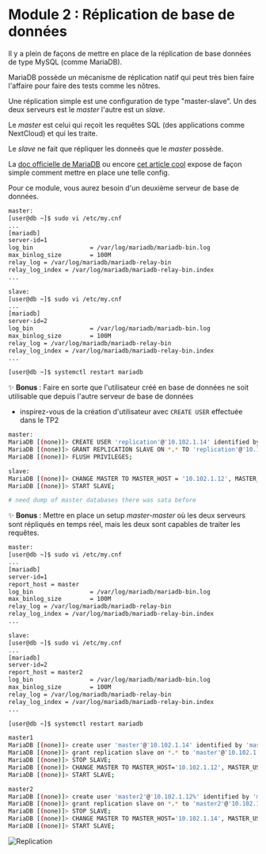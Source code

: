 # Module 2 : Réplication de base de données

Il y a plein de façons de mettre en place de la réplication de base données de type MySQL (comme MariaDB).

MariaDB possède un mécanisme de réplication natif qui peut très bien faire l'affaire pour faire des tests comme les nôtres.

Une réplication simple est une configuration de type "master-slave". Un des deux serveurs est le *master* l'autre est un *slave*.

Le *master* est celui qui reçoit les requêtes SQL (des applications comme NextCloud) et qui les traite.

Le *slave* ne fait que répliquer les donneés que le *master* possède.

La [doc officielle de MariaDB](https://mariadb.com/kb/en/setting-up-replication/) ou encore [cet article cool](https://cloudinfrastructureservices.co.uk/setup-mariadb-replication/) expose de façon simple comment mettre en place une telle config.

Pour ce module, vous aurez besoin d'un deuxième serveur de base de données.

```bash
master:
[user@db ~]$ sudo vi /etc/my.cnf
...
[mariadb] 
server-id=1
log_bin                = /var/log/mariadb/mariadb-bin.log
max_binlog_size        = 100M
relay_log = /var/log/mariadb/mariadb-relay-bin
relay_log_index = /var/log/mariadb/mariadb-relay-bin.index
...

slave: 
[user@db ~]$ sudo vi /etc/my.cnf
...
[mariadb] 
server-id=2
log_bin                = /var/log/mariadb/mariadb-bin.log
max_binlog_size        = 100M
relay_log = /var/log/mariadb/mariadb-relay-bin
relay_log_index = /var/log/mariadb/mariadb-relay-bin.index
...

[user@db ~]$ systemctl restart mariadb
```

✨ **Bonus** : Faire en sorte que l'utilisateur créé en base de données ne soit utilisable que depuis l'autre serveur de base de données

- inspirez-vous de la création d'utilisateur avec `CREATE USER` effectuée dans le TP2

```bash
master:
MariaDB [(none)]> CREATE USER 'replication'@'10.102.1.14' identified by 'replication';
MariaDB [(none)]> GRANT REPLICATION SLAVE ON *.* TO 'replication'@'10.102.1.14';
MariaDB [(none)]> FLUSH PRIVILEGES;

slave:
MariaDB [(none)]> CHANGE MASTER TO MASTER_HOST = '10.102.1.12', MASTER_USER = 'replication', MASTER_PASSWORD = 'replication', MASTER_LOG_FILE = 'mariadb-bin.000001';
MariaDB [(none)]> START SLAVE;

# need dump of master databases there was sata before
```

✨ **Bonus** : Mettre en place un setup *master-master* où les deux serveurs sont répliqués en temps réel, mais les deux sont capables de traiter les requêtes.

```bash
master:
[user@db ~]$ sudo vi /etc/my.cnf
...
[mariadb] 
server-id=1
report_host = master
log_bin                = /var/log/mariadb/mariadb-bin.log
max_binlog_size        = 100M
relay_log = /var/log/mariadb/mariadb-relay-bin
relay_log_index = /var/log/mariadb/mariadb-relay-bin.index
...

slave: 
[user@db ~]$ sudo vi /etc/my.cnf
...
[mariadb] 
server-id=2
report_host = master2
log_bin                = /var/log/mariadb/mariadb-bin.log
max_binlog_size        = 100M
relay_log = /var/log/mariadb/mariadb-relay-bin
relay_log_index = /var/log/mariadb/mariadb-relay-bin.index
...

[user@db ~]$ systemctl restart mariadb
```

```bash
master1
MariaDB [(none)]> create user 'master'@'10.102.1.14' identified by 'master';
MariaDB [(none)]> grant replication slave on *.* to 'master'@'10.102.1.14';
MariaDB [(none)]> STOP SLAVE;
MariaDB [(none)]> CHANGE MASTER TO MASTER_HOST='10.102.1.12', MASTER_USER='master2', MASTER_PASSWORD='master', MASTER_LOG_FILE='mariadb-bin.000001';
MariaDB [(none)]> START SLAVE;

master2
MariaDB [(none)]> create user 'master2'@'10.102.1.12%' identified by 'master';
MariaDB [(none)]> grant replication slave on *.* to 'master2'@'10.102.1.12';
MariaDB [(none)]> STOP SLAVE;
MariaDB [(none)]> CHANGE MASTER TO MASTER_HOST='10.102.1.14', MASTER_USER='master', MASTER_PASSWORD='master', MASTER_LOG_FILE='mariadb-bin.000002'
MariaDB [(none)]> START SLAVE;
```

![Replication](../pics/replication.jpg)
